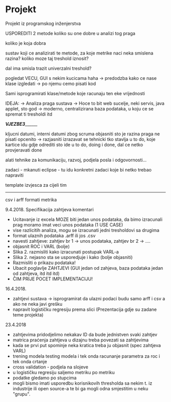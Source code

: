 # Projekt
Projekt iz programskog inženjerstva


USPOREDITI 2 metode
koliko su one dobre u analizi tog praga

koliko je koja dobra

sustav koji ce analizirati te metode,
za koje metrike naci neka smislena razina?
koliko moze taj treshold iznosit?

dal ima smisla trazit univerzalni treshold?

pogledat VECU, GUI s nekim kucicama haha
  -> predodzba kako ce nase klase izgledati
  -> po njemu cemo pisati kod
  
Sami isprogramirati klase/metode koje racunaju ten eke vrijednosti

IDEJA:
  -> Analiza praga sustava
  -> Hoce to bit web sucelje, neki servis, java applet, sto god
  -> moderno, centralizirana baza podataka, u koju ce se spremat ti tresholdi itd
 
 
_______________VJEZBE3_____________________ 

kljucni datumi, interni datumi zbog scruma
objasniti sto je razina praga
ne pisati opcenito -> razjasniti
izrazavat se tehnicki
tko stavlja u to do, koje kartice idu gdje
odrediti sto ide u to do, doing i done, dal ce netko provjeravati done

alati tehnike za komunikaciju, razvoj, podjela posla i odgovornosti...

zadaci - mkanuti eclipse
	- tu idu konkretni zadaci koje bi netko trebao napraviti

template izvjesca za cijeli tim

_______________________________________

csv i arff formati metrika



9.4.2018.
Specifikacija zahtjeva komentari
- Ucitavanje iz excela MOZE biti jedan unos podataka, da bimo izracunali prag moramo imat veci unos podataka (1 USE CASE)
- vise razlicitih analiza, mogu se izracunati jedni tresholdovi sa drugima 
- format ulaznih podataka .arff ili jos .csv
- navesti zahtjeve: zahtjev br 1 -> unos podataka, zahtjev br 2 -> ....
- objasnit ROC i VARL (bolje)
- Slika 2. razmisliti kako izracunati postupak VARL-a
- Slika 2. nejasno sta se usporedjuje i kako (bolje objasniti)
- Razmisliti o prikazu podataka!
- Ubacit poglavlje ZAHTJEVI (GUI jedan od zahjeva, baza podataka jedan od zahtjeva, itd itd itd)
- ČIM PRIJE POCET IMPLEMENTACIJU!


16.4.2018.

- zahtjevi sustava -> isprogramirat da ulazni podaci budu samo arff i csv a ako ne neka javi grešku
- napravit logističku regresiju prema slici (Prezentacija gdje su zadane teme projekta) 


23.4.2018

- zahtjevima pridodjelimo nekakav ID da bude jednistven svaki zahtjev
- matrica praćenja zahtjeva u dizajnu treba povezati sa zahtjevima
- kada se prvi put spominje neka kratica treba ju objasnit (spec zahtjeva VARL)
- trening modela testing modela i tek onda racunanje parametra za roc i tek onda crtanje
- cross validation - podjela na slojeve 
- u logističku regresiju saljemo metriku po metriku 
- podatke gledamo po stupcima 
- mogli bismo imati usporedbu korisnikovih thresholda sa nekim t. iz
	industrije ili open source-a te bi ga mogli odna smjestitim u neku "grupu".
